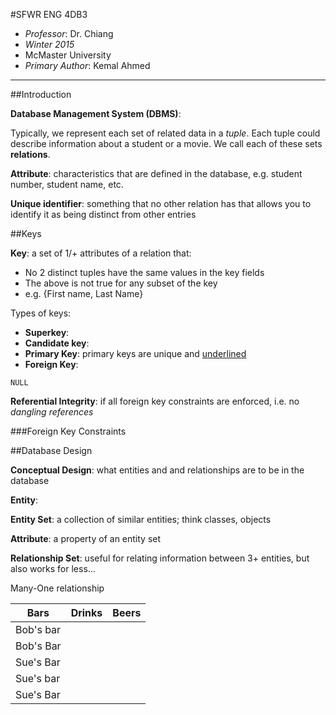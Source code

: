 #SFWR ENG 4DB3

* *Professor*: Dr. Chiang
* *Winter 2015*
* McMaster University
* *Primary Author*: Kemal Ahmed

---------

##Introduction

**Database Management System (DBMS)**: 

Typically, we represent each set of related data in a *tuple*. Each tuple could describe information about a student or a movie. We call each of these sets **relations**.

**Attribute**: characteristics that are defined in the database, e.g. student number, student name, etc. 

**Unique identifier**: something that no other relation has that allows you to identify it as being distinct from other entries 

##Keys

**Key**: a set of 1/+ attributes of a relation that:

* No 2 distinct tuples have the same values in the key fields
* The above is not true for any subset of the key
* e.g. {First name, Last Name}

Types of keys:

* **Superkey**:
* **Candidate key**:
* **Primary Key**: primary keys are unique and <ins>underlined</ins>
* **Foreign Key**: 

`NULL`

**Referential Integrity**: if all foreign key constraints are enforced, i.e. no *dangling references*

###Foreign Key Constraints

##Database Design

**Conceptual Design**: what entities and and relationships are to be in the database

**Entity**: 

**Entity Set**: a collection of similar entities; think classes, objects 

**Attribute**: a property of an entity set

**Relationship Set**: useful for relating information between 3+ entities, but also works for less...

Many-One relationship

<table class="demo">
	<thead>
	<tr>
		<th>Bars</th>
		<th>Drinks</th>
		<th>Beers</th>
	</tr>
	</thead>
	<tbody>
	<tr>
		<td>Bob's bar</td>
		<td>&nbsp;</td>
		<td>&nbsp;</td>
	</tr>
	<tr>
		<td>Bob's Bar</td>
		<td>&nbsp;</td>
		<td>&nbsp;</td>
	</tr>
	<tr>
		<td>Sue's Bar</td>
		<td>&nbsp;</td>
		<td>&nbsp;</td>
	</tr>
	<tr>
		<td>Sue's bar</td>
		<td>&nbsp;</td>
		<td>&nbsp;</td>
	</tr>
	<tr>
		<td>Sue's Bar</td>
		<td>&nbsp;</td>
		<td>&nbsp;</td>
	</tr>
	</tbody>
</table>